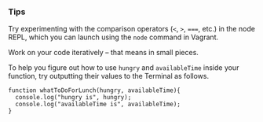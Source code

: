 ### Tips

Try experimenting with the comparison operators (`<`, `>`, `===`, etc.) in the node REPL, which you can launch using the `node` command in Vagrant.

Work on your code iteratively – that means in small pieces.

To help you figure out how to use `hungry` and `availableTime` inside your function, try outputting their values to the Terminal as follows.

```
function whatToDoForLunch(hungry, availableTime){
  console.log("hungry is", hungry);
  console.log("availableTime is", availableTime);
}

```

